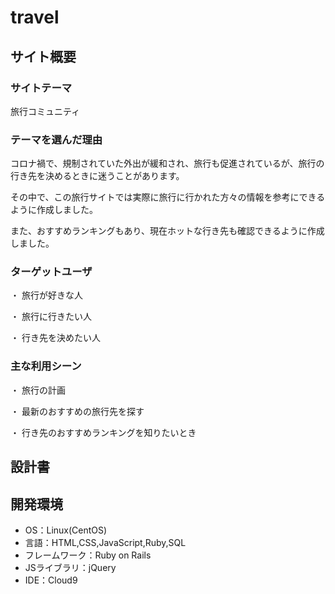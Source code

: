 # travel

## サイト概要
### サイトテーマ
旅行コミュニティ

### テーマを選んだ理由
コロナ禍で、規制されていた外出が緩和され、旅行も促進されているが、旅行の行き先を決めるときに迷うことがあります。

その中で、この旅行サイトでは実際に旅行に行かれた方々の情報を参考にできるように作成しました。

また、おすすめランキングもあり、現在ホットな行き先も確認できるように作成しました。

### ターゲットユーザ
・ 旅行が好きな人

・ 旅行に行きたい人

・ 行き先を決めたい人
### 主な利用シーン
・ 旅行の計画

・ 最新のおすすめの旅行先を探す

・ 行き先のおすすめランキングを知りたいとき
## 設計書


## 開発環境
- OS：Linux(CentOS)
- 言語：HTML,CSS,JavaScript,Ruby,SQL
- フレームワーク：Ruby on Rails
- JSライブラリ：jQuery
- IDE：Cloud9


